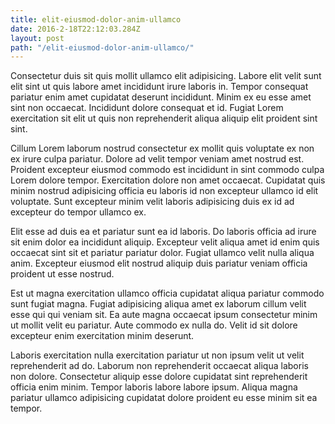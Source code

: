 ```yaml
---
title: elit-eiusmod-dolor-anim-ullamco
date: 2016-2-18T22:12:03.284Z
layout: post
path: "/elit-eiusmod-dolor-anim-ullamco/"
---
```


Consectetur duis sit quis mollit ullamco elit adipisicing. Labore elit velit sunt elit sint ut quis labore amet incididunt irure laboris in. Tempor consequat pariatur enim amet cupidatat deserunt incididunt. Minim ex eu esse amet sint non occaecat. Incididunt dolore consequat et id. Fugiat Lorem exercitation sit elit ut quis non reprehenderit aliqua aliquip elit proident sint sint.

Cillum Lorem laborum nostrud consectetur ex mollit quis voluptate ex non ex irure culpa pariatur. Dolore ad velit tempor veniam amet nostrud est. Proident excepteur eiusmod commodo est incididunt in sint commodo culpa Lorem dolore tempor. Exercitation dolore non amet occaecat. Cupidatat quis minim nostrud adipisicing officia eu laboris id non excepteur ullamco id elit voluptate. Sunt excepteur minim velit laboris adipisicing duis ex id ad excepteur do tempor ullamco ex.

Elit esse ad duis ea et pariatur sunt ea id laboris. Do laboris officia ad irure sit enim dolor ea incididunt aliquip. Excepteur velit aliqua amet id enim quis occaecat sint sit et pariatur pariatur dolor. Fugiat ullamco velit nulla aliqua anim. Excepteur eiusmod elit nostrud aliquip duis pariatur veniam officia proident ut esse nostrud.

Est ut magna exercitation ullamco officia cupidatat aliqua pariatur commodo sunt fugiat magna. Fugiat adipisicing aliqua amet ex laborum cillum velit esse qui qui veniam sit. Ea aute magna occaecat ipsum consectetur minim ut mollit velit eu pariatur. Aute commodo ex nulla do. Velit id sit dolore excepteur enim exercitation minim deserunt.

Laboris exercitation nulla exercitation pariatur ut non ipsum velit ut velit reprehenderit ad do. Laborum non reprehenderit occaecat aliqua laboris non dolore. Consectetur aliquip esse dolore cupidatat sint reprehenderit officia enim minim. Tempor laboris labore labore ipsum. Aliqua magna pariatur ullamco adipisicing cupidatat dolore proident eu esse minim sit ea tempor.